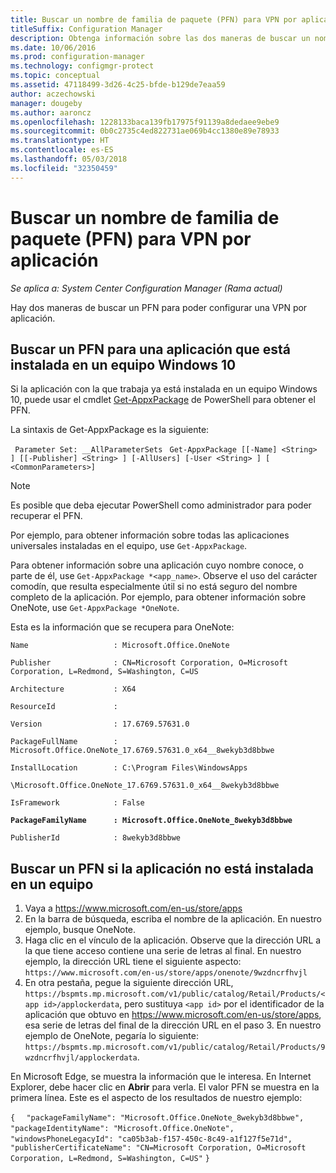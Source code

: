 ```yaml
---
title: Buscar un nombre de familia de paquete (PFN) para VPN por aplicación
titleSuffix: Configuration Manager
description: Obtenga información sobre las dos maneras de buscar un nombre de familia de paquete para poder configurar una VPN por aplicación.
ms.date: 10/06/2016
ms.prod: configuration-manager
ms.technology: configmgr-protect
ms.topic: conceptual
ms.assetid: 47118499-3d26-4c25-bfde-b129de7eaa59
author: aczechowski
manager: dougeby
ms.author: aaroncz
ms.openlocfilehash: 1228133baca139fb17975f91139a8dedaee9ebe9
ms.sourcegitcommit: 0b0c2735c4ed822731ae069b4cc1380e89e78933
ms.translationtype: HT
ms.contentlocale: es-ES
ms.lasthandoff: 05/03/2018
ms.locfileid: "32350459"
---
```

# <a name="find-a-package-family-name-pfn-for-per-app-vpn"></a>Buscar un nombre de familia de paquete (PFN) para VPN por aplicación

*Se aplica a: System Center Configuration Manager (Rama actual)*


Hay dos maneras de buscar un PFN para poder configurar una VPN por aplicación.

## <a name="find-a-pfn-for-an-app-thats-installed-on-a-windows-10-computer"></a>Buscar un PFN para una aplicación que está instalada en un equipo Windows 10

Si la aplicación con la que trabaja ya está instalada en un equipo Windows 10, puede usar el cmdlet [Get-AppxPackage](https://technet.microsoft.com/library/hh856044.aspx) de PowerShell para obtener el PFN.

La sintaxis de Get-AppxPackage es la siguiente:

` Parameter Set: __AllParameterSets`
` Get-AppxPackage [[-Name] <String> ] [[-Publisher] <String> ] [-AllUsers] [-User <String> ] [ <CommonParameters>]`

> [!NOTE]
> Es posible que deba ejecutar PowerShell como administrador para poder recuperar el PFN.

Por ejemplo, para obtener información sobre todas las aplicaciones universales instaladas en el equipo, use `Get-AppxPackage`.

Para obtener información sobre una aplicación cuyo nombre conoce, o parte de él, use `Get-AppxPackage *<app_name>`. Observe el uso del carácter comodín, que resulta especialmente útil si no está seguro del nombre completo de la aplicación. Por ejemplo, para obtener información sobre OneNote, use `Get-AppxPackage *OneNote`.


Esta es la información que se recupera para OneNote:

`Name                   : Microsoft.Office.OneNote`

`Publisher              : CN=Microsoft Corporation, O=Microsoft Corporation, L=Redmond, S=Washington, C=US`

`Architecture           : X64`

`ResourceId             :`

`Version                : 17.6769.57631.0`

`PackageFullName        : Microsoft.Office.OneNote_17.6769.57631.0_x64__8wekyb3d8bbwe`

`InstallLocation        : C:\Program Files\WindowsApps`

`\Microsoft.Office.OneNote_17.6769.57631.0_x64__8wekyb3d8bbwe`

`IsFramework            : False`

**`PackageFamilyName      : Microsoft.Office.OneNote_8wekyb3d8bbwe`**

`PublisherId            : 8wekyb3d8bbwe`



## <a name="find-a-pfn-if-the-app-is-not-installed-on-a-computer"></a>Buscar un PFN si la aplicación no está instalada en un equipo

1.  Vaya a https://www.microsoft.com/en-us/store/apps
2.  En la barra de búsqueda, escriba el nombre de la aplicación. En nuestro ejemplo, busque OneNote.
3.  Haga clic en el vínculo de la aplicación. Observe que la dirección URL a la que tiene acceso contiene una serie de letras al final. En nuestro ejemplo, la dirección URL tiene el siguiente aspecto: `https://www.microsoft.com/en-us/store/apps/onenote/9wzdncrfhvjl`
4.  En otra pestaña, pegue la siguiente dirección URL, `https://bspmts.mp.microsoft.com/v1/public/catalog/Retail/Products/<app id>/applockerdata`, pero sustituya `<app id>` por el identificador de la aplicación que obtuvo en https://www.microsoft.com/en-us/store/apps, esa serie de letras del final de la dirección URL en el paso 3. En nuestro ejemplo de OneNote, pegaría lo siguiente: `https://bspmts.mp.microsoft.com/v1/public/catalog/Retail/Products/9wzdncrfhvjl/applockerdata`.

En Microsoft Edge, se muestra la información que le interesa. En Internet Explorer, debe hacer clic en **Abrir** para verla. El valor PFN se muestra en la primera línea. Este es el aspecto de los resultados de nuestro ejemplo:


`{`
`  "packageFamilyName": "Microsoft.Office.OneNote_8wekyb3d8bbwe",`
`  "packageIdentityName": "Microsoft.Office.OneNote",`
`  "windowsPhoneLegacyId": "ca05b3ab-f157-450c-8c49-a1f127f5e71d",`
`  "publisherCertificateName": "CN=Microsoft Corporation, O=Microsoft Corporation, L=Redmond, S=Washington, C=US"`
`}`
